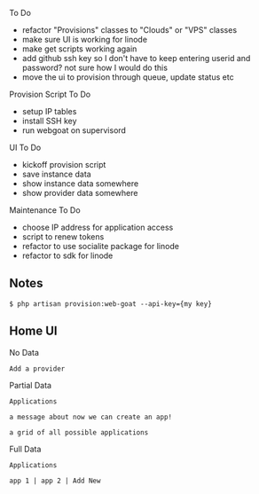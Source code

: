 To Do

* refactor "Provisions" classes to "Clouds" or "VPS" classes
* make sure UI is working for linode
* make get scripts working again
* add github ssh key so I don't have to keep entering userid and password? not sure how I would do this
* move the ui to provision through queue, update status etc

Provision Script To Do

* setup IP tables
* install SSH key
* run webgoat on supervisord

UI To Do

* kickoff provision script
* save instance data
* show instance data somewhere
* show provider data somewhere

Maintenance To Do

* choose IP address for application access
* script to renew tokens
* refactor to use socialite package for linode
* refactor to sdk for linode

## Notes

`$ php artisan provision:web-goat --api-key={my key}`

## Home UI

No Data

```
Add a provider
```

Partial Data

```
Applications

a message about now we can create an app!

a grid of all possible applications

```

Full Data

```
Applications

app 1 | app 2 | Add New
```
